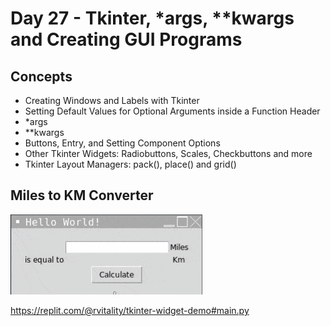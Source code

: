 # Day 27 - Tkinter, \*args, \*\*kwargs and Creating GUI Programs

## Concepts

-   Creating Windows and Labels with Tkinter
-   Setting Default Values for Optional Arguments inside a Function Header
-   \*args
-   \*\*kwargs
-   Buttons, Entry, and Setting Component Options
-   Other Tkinter Widgets: Radiobuttons, Scales, Checkbuttons and more
-   Tkinter Layout Managers: pack(), place() and grid()

## Miles to KM Converter

![day27](tkinter-miles-to-km.gif)

https://replit.com/@rvitality/tkinter-widget-demo#main.py
